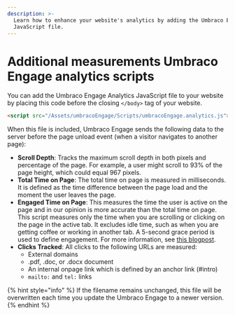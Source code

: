 ```yaml
---
description: >-
  Learn how to enhance your website's analytics by adding the Umbraco Engage
  JavaScript file.
---
```


# Additional measurements Umbraco Engage analytics scripts

You can add the Umbraco Engage Analytics JavaScript file to your website by placing this code before the closing `</body>` tag of your website.

```html
<script src="/Assets/umbracoEngage/Scripts/umbracoEngage.analytics.js"></script>
```

When this file is included, Umbraco Engage sends the following data to the server before the page unload event (when a visitor navigates to another page):

* **Scroll Depth**: Tracks the maximum scroll depth in both pixels and percentage of the page. For example, a user might scroll to 93% of the page height, which could equal 967 pixels.
* **Total Time on Page**: The total time on page is measured in milliseconds. It is defined as the time difference between the page load and the moment the user leaves the page.
* **Engaged Time on Page**: This measures the time the user is active on the page and in our opinion is more accurate than the total time on page. This script measures only the time when you are scrolling or clicking on the page in the active tab. It excludes idle time, such as when you are getting coffee or working in another tab. A 5-second grace period is used to define engagement. For more information, see [this blogpost](https://www.simoahava.com/analytics/track-content-engagement-via-gtm/).
* **Clicks Tracked**: All clicks to the following URLs are measured:
  * External domains
  * .pdf, .doc, or .docx document
  * An internal onpage link which is defined by an anchor link (#intro)
  * `mailto:` and `tel:` links

{% hint style="info" %}
If the filename remains unchanged, this file will be overwritten each time you update the Umbraco Engage to a newer version.
{% endhint %}
